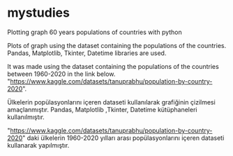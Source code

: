 # mystudies
Plotting graph 60 years populations of countries with python

Plots of graph using the dataset containing the populations of the countries.
Pandas, Matplotlib, Tkinter, Datetime libraries are used.

It was made using the dataset containing the populations of the countries between 1960-2020 in the link below.
"https://www.kaggle.com/datasets/tanuprabhu/population-by-country-2020".

Ülkelerin popülasyonlarını içeren dataseti kullanılarak grafiğinin çizilmesi amaçlanmıştır. 
Pandas, Matplotlib ,Tkinter, Datetime kütüphaneleri kullanılmıştır.

"https://www.kaggle.com/datasets/tanuprabhu/population-by-country-2020" daki ülkelerin 
1960-2020 yılları arası popülasyonlarını içeren dataseti kullanarak yapılmıştır.

